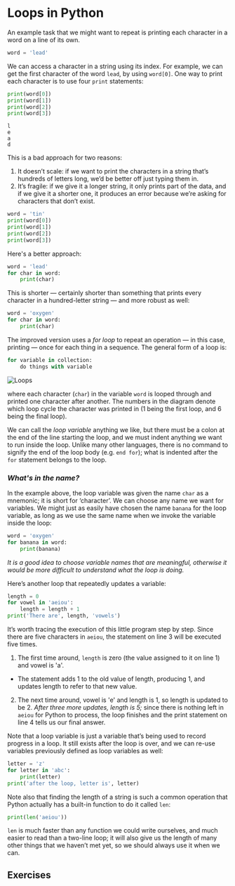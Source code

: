 # Loops in Python
An example task that we might want to repeat is printing each character in a word on a line of its own.


```python
word = 'lead'
```

We can access a character in a string using its index. For example, we can get the first character of the word `lead`, by using `word[0]`. One way to print each character is to use four `print` statements:


```python
print(word[0])
print(word[1])
print(word[2])
print(word[3])
```

    l
    e
    a
    d
    

This is a bad approach for two reasons:
1. It doesn’t scale: if we want to print the characters in a string that’s hundreds of letters long, we’d be better off just typing them in.
2. It’s fragile: if we give it a longer string, it only prints part of the data, and if we give it a shorter one, it produces an error because we’re asking for characters that don’t exist.


```python
word = 'tin'
print(word[0])
print(word[1])
print(word[2])
print(word[3])
```
Here's a better approach:
```python
word = 'lead'
for char in word:
    print(char)
```
This is shorter — certainly shorter than something that prints every character in a hundred-letter string — and more robust as well:
```python
word = 'oxygen'
for char in word:
    print(char)
```
The improved version uses a *for loop* to repeat an operation — in this case, printing — once for each thing in a sequence. The general form of a loop is:
```python
for variable in collection:
    do things with variable
```
![Loops](C:/Users/jhernandez/Google&#32Drive/python_course/loops.png)

where each character (`char`) in the variable `word` is looped through and printed one character after another. The numbers in the diagram denote which loop cycle the character was printed in (1 being the first loop, and 6 being the final loop).

We can call the *loop variable* anything we like, but there must be a colon at the end of the line starting the loop, and we must indent anything we want to run inside the loop. Unlike many other languages, there is no command to signify the end of the loop body (e.g. `end for`); what is indented after the `for` statement belongs to the loop.

### *What's in the name?*

In the example above, the loop variable was given the name `char` as a mnemonic; it is short for ‘character’. We can choose any name we want for variables. We might just as easily have chosen the name `banana` for the loop variable, as long as we use the same name when we invoke the variable inside the loop:


```python
word = 'oxygen'
for banana in word:
    print(banana)
```
*It is a good idea to choose variable names that are meaningful, otherwise it would be more difficult to understand what the loop is doing.*

Here’s another loop that repeatedly updates a variable:


```python
length = 0
for vowel in 'aeiou':
    length = length + 1
print('There are', length, 'vowels')
```
It’s worth tracing the execution of this little program step by step. Since there are five characters in `aeiou`, the statement on line 3 will be executed five times. 
1. The first time around, `length` is zero (the value assigned to it on line 1) and vowel is 'a'. 
- The statement adds 1 to the old value of length, producing 1, and updates length to refer to that new value. 
2. The next time around, vowel is 'e' and length is 1, so length is updated to be 2. 
*After three more updates, length is 5;* since there is nothing left in `aeiou` for Python to process, the loop finishes and the print statement on line 4 tells us our final answer.

Note that a loop variable is just a variable that’s being used to record progress in a loop. It still exists after the loop is over, and we can re-use variables previously defined as loop variables as well:


```python
letter = 'z'
for letter in 'abc':
    print(letter)
print('after the loop, letter is', letter)
```
Note also that finding the length of a string is such a common operation that Python actually has a built-in function to do it called `len`:
```python
print(len('aeiou'))
```
`len` is much faster than any function we could write ourselves, and much easier to read than a two-line loop; it will also give us the length of many other things that we haven’t met yet, so we should always use it when we can.

## Exercises
